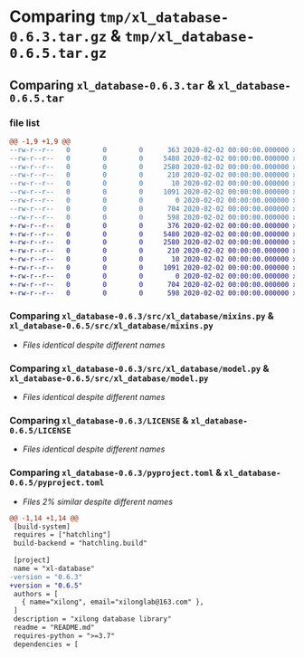 # Comparing `tmp/xl_database-0.6.3.tar.gz` & `tmp/xl_database-0.6.5.tar.gz`

## Comparing `xl_database-0.6.3.tar` & `xl_database-0.6.5.tar`

### file list

```diff
@@ -1,9 +1,9 @@
--rw-r--r--   0        0        0      363 2020-02-02 00:00:00.000000 xl_database-0.6.3/src/xl_database/__init__.py
--rw-r--r--   0        0        0     5480 2020-02-02 00:00:00.000000 xl_database-0.6.3/src/xl_database/mixins.py
--rw-r--r--   0        0        0     2580 2020-02-02 00:00:00.000000 xl_database-0.6.3/src/xl_database/model.py
--rw-r--r--   0        0        0      210 2020-02-02 00:00:00.000000 xl_database-0.6.3/src/xl_database/utils/time.py
--rw-r--r--   0        0        0       10 2020-02-02 00:00:00.000000 xl_database-0.6.3/.gitignore
--rw-r--r--   0        0        0     1091 2020-02-02 00:00:00.000000 xl_database-0.6.3/LICENSE
--rw-r--r--   0        0        0        0 2020-02-02 00:00:00.000000 xl_database-0.6.3/README.md
--rw-r--r--   0        0        0      704 2020-02-02 00:00:00.000000 xl_database-0.6.3/pyproject.toml
--rw-r--r--   0        0        0      598 2020-02-02 00:00:00.000000 xl_database-0.6.3/PKG-INFO
+-rw-r--r--   0        0        0      376 2020-02-02 00:00:00.000000 xl_database-0.6.5/src/xl_database/__init__.py
+-rw-r--r--   0        0        0     5480 2020-02-02 00:00:00.000000 xl_database-0.6.5/src/xl_database/mixins.py
+-rw-r--r--   0        0        0     2580 2020-02-02 00:00:00.000000 xl_database-0.6.5/src/xl_database/model.py
+-rw-r--r--   0        0        0      210 2020-02-02 00:00:00.000000 xl_database-0.6.5/src/xl_database/utils/time.py
+-rw-r--r--   0        0        0       10 2020-02-02 00:00:00.000000 xl_database-0.6.5/.gitignore
+-rw-r--r--   0        0        0     1091 2020-02-02 00:00:00.000000 xl_database-0.6.5/LICENSE
+-rw-r--r--   0        0        0        0 2020-02-02 00:00:00.000000 xl_database-0.6.5/README.md
+-rw-r--r--   0        0        0      704 2020-02-02 00:00:00.000000 xl_database-0.6.5/pyproject.toml
+-rw-r--r--   0        0        0      598 2020-02-02 00:00:00.000000 xl_database-0.6.5/PKG-INFO
```

### Comparing `xl_database-0.6.3/src/xl_database/mixins.py` & `xl_database-0.6.5/src/xl_database/mixins.py`

 * *Files identical despite different names*

### Comparing `xl_database-0.6.3/src/xl_database/model.py` & `xl_database-0.6.5/src/xl_database/model.py`

 * *Files identical despite different names*

### Comparing `xl_database-0.6.3/LICENSE` & `xl_database-0.6.5/LICENSE`

 * *Files identical despite different names*

### Comparing `xl_database-0.6.3/pyproject.toml` & `xl_database-0.6.5/pyproject.toml`

 * *Files 2% similar despite different names*

```diff
@@ -1,14 +1,14 @@
 [build-system]
 requires = ["hatchling"]
 build-backend = "hatchling.build"
 
 [project]
 name = "xl-database"
-version = "0.6.3"
+version = "0.6.5"
 authors = [
   { name="xilong", email="xilonglab@163.com" },
 ]
 description = "xilong database library"
 readme = "README.md"
 requires-python = ">=3.7"
 dependencies = [
```

